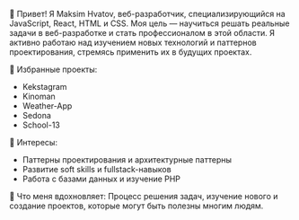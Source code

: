 👋 Привет! Я Maksim Hvatov, веб-разработчик, специализирующийся на JavaScript, React, HTML и CSS. Моя цель — научиться решать реальные задачи в веб-разработке и стать профессионалом в этой области. Я активно работаю над изучением новых технологий и паттернов проектирования, стремясь применить их в будущих проектах.

📂 Избранные проекты:

- Kekstagram
- Kinoman
- Weather-App
- Sedona
- School-13

🌱 Интересы:

- Паттерны проектирования и архитектурные паттерны
- Развитие soft skills и fullstack-навыков
- Работа с базами данных и изучение PHP

🚀 Что меня вдохновляет:
Процесс решения задач, изучение нового и создание проектов, которые могут быть полезны многим людям.
